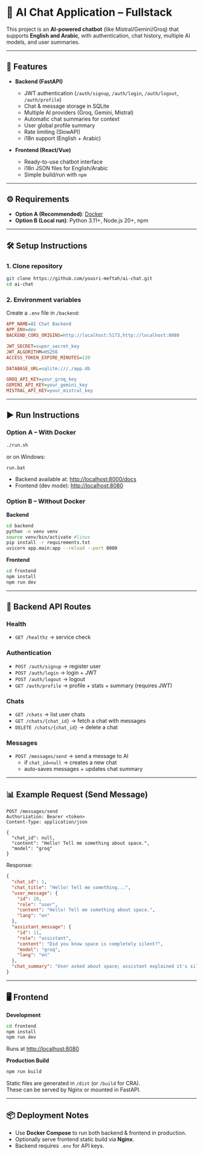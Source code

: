 # 🤖 AI Chat Application – Fullstack

This project is an **AI-powered chatbot** (like Mistral/Gemini/Groq) that supports **English and Arabic**, with authentication, chat history, multiple AI models, and user summaries.

---

## 🚀 Features
- **Backend (FastAPI)**
  - JWT authentication (`/auth/signup`, `/auth/login`, `/auth/logout`, `/auth/profile`)
  - Chat & message storage in SQLite
  - Multiple AI providers (Groq, Gemini, Mistral)
  - Automatic chat summaries for context
  - User global profile summary
  - Rate limiting (SlowAPI)
  - i18n support (English + Arabic)

- **Frontend (React/Vue)**
  - Ready-to-use chatbot interface
  - i18n JSON files for English/Arabic
  - Simple build/run with `npm`

---

## ⚙️ Requirements
- **Option A (Recommended)**: [Docker](https://docs.docker.com/get-docker/)
- **Option B (Local run)**: Python 3.11+, Node.js 20+, npm

---

## 🛠️ Setup Instructions

### 1. Clone repository
```bash
git clone https://github.com/yousri-meftah/ai-chat.git
cd ai-chat
```

### 2. Environment variables
Create a `.env` file in `/backend`:

```ini
APP_NAME=AI Chat Backend
APP_ENV=dev
BACKEND_CORS_ORIGINS=http://localhost:5173,http://localhost:8080

JWT_SECRET=super_secret_key
JWT_ALGORITHM=HS256
ACCESS_TOKEN_EXPIRE_MINUTES=120

DATABASE_URL=sqlite:///./app.db

GROQ_API_KEY=your_groq_key
GEMINI_API_KEY=your_gemini_key
MISTRAL_API_KEY=your_mistral_key
```

---

## ▶️ Run Instructions

### Option A – With Docker
```bash
./run.sh
```
or on Windows:
```bat
run.bat
```

- Backend available at: [http://localhost:8000/docs](http://localhost:8000/docs)  
- Frontend (dev mode): [http://localhost:8080](http://localhost:8080)

### Option B – Without Docker

**Backend**
```bash
cd backend
python -m venv venv
source venv/bin/activate #linux
pip install -r requirements.txt
uvicorn app.main:app --reload --port 8000
```

**Frontend**
```bash
cd frontend
npm install
npm run dev
```

---

## 📡 Backend API Routes

### Health
- `GET /healthz` → service check

### Authentication
- `POST /auth/signup` → register user  
- `POST /auth/login` → login + JWT  
- `POST /auth/logout` → logout  
- `GET /auth/profile` → profile + stats + summary (requires JWT)

### Chats
- `GET /chats` → list user chats  
- `GET /chats/{chat_id}` → fetch a chat with messages  
- `DELETE /chats/{chat_id}` → delete a chat

### Messages
- `POST /messages/send` → send a message to AI  
  - if `chat_id=null` → creates a new chat  
  - auto-saves messages + updates chat summary  

---

## 📊 Example Request (Send Message)

```http
POST /messages/send
Authorization: Bearer <token>
Content-Type: application/json

{
  "chat_id": null,
  "content": "Hello! Tell me something about space.",
  "model": "groq"
}
```

Response:
```json
{
  "chat_id": 1,
  "chat_title": "Hello! Tell me something...",
  "user_message": {
    "id": 10,
    "role": "user",
    "content": "Hello! Tell me something about space.",
    "lang": "en"
  },
  "assistant_message": {
    "id": 11,
    "role": "assistant",
    "content": "Did you know space is completely silent?",
    "model": "groq",
    "lang": "en"
  },
  "chat_summary": "User asked about space; assistant explained it's silent."
}
```

---

## 🖥️ Frontend

**Development**
```bash
cd frontend
npm install
npm run dev
```
Runs at [http://localhost:8080](http://localhost:8080)

**Production Build**
```bash
npm run build
```
Static files are generated in `/dist` (or `/build` for CRA).  
These can be served by Nginx or mounted in FastAPI.

---

## 📦 Deployment Notes
- Use **Docker Compose** to run both backend & frontend in production.  
- Optionally serve frontend static build via **Nginx**.  
- Backend requires `.env` for API keys.  


